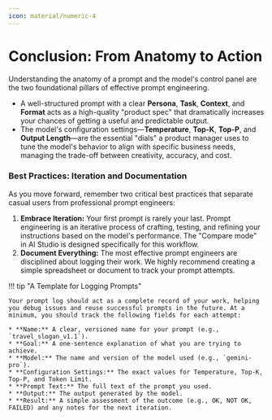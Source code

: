```yaml
---
icon: material/numeric-4
---
```


# Conclusion: From Anatomy to Action

Understanding the anatomy of a prompt and the model's control panel are the two foundational pillars of effective prompt engineering.

* A well-structured prompt with a clear **Persona**, **Task**, **Context**, and **Format** acts as a high-quality "product spec" that dramatically increases your chances of getting a useful and predictable output.
* The model's configuration settings—**Temperature**, **Top-K**, **Top-P**, and **Output Length**—are the essential "dials" a product manager uses to tune the model's behavior to align with specific business needs, managing the trade-off between creativity, accuracy, and cost.

### Best Practices: Iteration and Documentation

As you move forward, remember two critical best practices that separate casual users from professional prompt engineers:

1.  **Embrace Iteration:** Your first prompt is rarely your last. Prompt engineering is an iterative process of crafting, testing, and refining your instructions based on the model's performance. The "Compare mode" in AI Studio is designed specifically for this workflow.
2.  **Document Everything:** The most effective prompt engineers are disciplined about logging their work. We highly recommend creating a simple spreadsheet or document to track your prompt attempts.

!!! tip "A Template for Logging Prompts"

    Your prompt log should act as a complete record of your work, helping you debug issues and reuse successful prompts in the future. At a minimum, you should track the following fields for each attempt:
    
    * **Name:** A clear, versioned name for your prompt (e.g., `travel_slogan_v1.1`).
    * **Goal:** A one-sentence explanation of what you are trying to achieve.
    * **Model:** The name and version of the model used (e.g., `gemini-pro`).
    * **Configuration Settings:** The exact values for Temperature, Top-K, Top-P, and Token Limit.
    * **Prompt Text:** The full text of the prompt you used.
    * **Output:** The output generated by the model.
    * **Result:** A simple assessment of the outcome (e.g., OK, NOT OK, FAILED) and any notes for the next iteration.